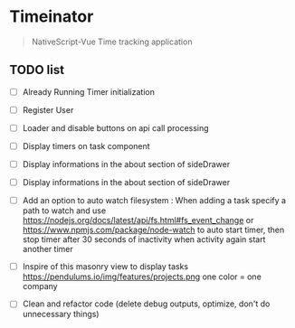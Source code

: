 # Timeinator

> NativeScript-Vue Time tracking application

## TODO list
 - [ ] Already Running Timer initialization
 - [ ] Register User
 - [ ] Loader and disable buttons on api call processing
 - [ ] Display timers on task component
 - [ ] Display informations in the about section of sideDrawer
 - [ ] Display informations in the about section of sideDrawer
 - [ ] Add an option to auto watch filesystem : When adding a task specify a path to watch and use https://nodejs.org/docs/latest/api/fs.html#fs_event_change or https://www.npmjs.com/package/node-watch to auto start timer, then stop timer after 30 seconds of inactivity when activity again start another timer
 - [ ] Inspire of this masonry view to display tasks https://pendulums.io/img/features/projects.png one color = one company
 - [ ] Clean and refactor code (delete debug outputs, optimize, don't do unnecessary things)

